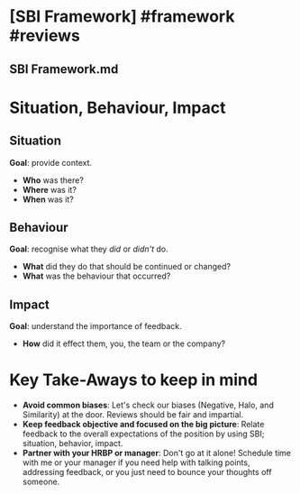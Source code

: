 # [SBI Framework] #framework #reviews

## SBI Framework.md

# Situation, Behaviour, Impact

## Situation

**Goal**: provide context.

- **Who** was there?
- **Where** was it?
- **When** was it?

## Behaviour

**Goal**: recognise	what they _did_ or _didn't_ do.

- **What** did they do that should be continued or changed?
- **What** was the behaviour that occurred?

## Impact

**Goal**: understand the importance of feedback.

- **How** did it effect them, you, the team or the company?

# Key Take-Aways to keep in mind

- **Avoid common biases**: Let's check our biases (Negative, Halo, and Similarity) at the door. Reviews should be fair and impartial.
- **Keep feedback objective and focused on the big picture**: Relate feedback to the overall expectations of the position by using SBI; situation, behavior, impact.
- **Partner with your HRBP or manager**: Don't go at it alone! Schedule time with me or your manager if you need help with talking points, addressing feedback, or you just need to bounce your thoughts off someone.


